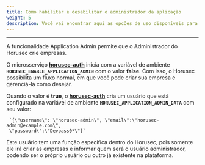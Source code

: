 ```yaml
---
title: Como habilitar e desabilitar o administrador da aplicação
weight: 5
description: Você vai encontrar aqui as opções de uso disponíveis para o Horusec.
---
```


---

A funcionalidade Application Admin permite que o Administrador do Horusec crie empresas. 

O microsserviço [**horusec-auth**](https://github.com/ZupIT/horusec/tree/master/horusec-auth#horusec-auth) inicia com a variável de ambiente **`HORUSEC_ENABLE_APPLICATION_ADMIN`** com o valor **false**. Com isso, o Horusec possibilita um fluxo normal, em que você pode criar sua empresa e gerenciá-la como desejar. 

Quando o valor é **true**, o [**horusec-auth**](https://github.com/ZupIT/horusec/tree/master/horusec-auth#horusec-auth) cria um usuário que está configurado na variável de ambiente **`HORUSEC_APPLICATION_ADMIN_DATA`** com seu valor:

```text
 `{\"username\": \"horusec-admin\", \"email\":\"horusec-admin@example.com\", 
 \"password\":\"Devpass0*\"}` 
 ```

Este usuário tem uma função específica dentro do Horusec, pois somente ele irá criar as empresas e informar quem será o usuário administrador, podendo ser o próprio usuário ou outro já existente na plataforma.
